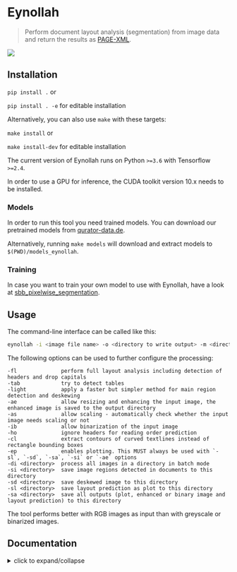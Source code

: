 # Eynollah
> Perform document layout analysis (segmentation) from image data and return the results as [PAGE-XML](https://github.com/PRImA-Research-Lab/PAGE-XML).

![](https://user-images.githubusercontent.com/952378/102350683-8a74db80-3fa5-11eb-8c7e-f743f7d6eae2.jpg)

## Installation
`pip install .` or 

`pip install . -e` for editable installation

Alternatively, you can also use `make` with these targets:  

`make install` or  

`make install-dev` for editable installation  

The current version of Eynollah runs on Python `>=3.6` with Tensorflow `>=2.4`.

In order to use a GPU for inference, the CUDA toolkit version 10.x needs to be installed.

### Models

In order to run this tool you need trained models. You can download our pretrained models from [qurator-data.de](https://qurator-data.de/eynollah/).

Alternatively, running `make models` will download and extract models to `$(PWD)/models_eynollah`.

### Training

In case you want to train your own model to use with Eynollah, have a look at [sbb_pixelwise_segmentation](https://github.com/qurator-spk/sbb_pixelwise_segmentation). 

## Usage

The command-line interface can be called like this:

```sh
eynollah -i <image file name> -o <directory to write output> -m <directory of models> [OPTIONS]
```

The following options can be used to further configure the processing:

```
-fl              perform full layout analysis including detection of headers and drop capitals 
-tab             try to detect tables  
-light           apply a faster but simpler method for main region detection and deskewing   
-ae              allow resizing and enhancing the input image, the enhanced image is saved to the output directory 
-as              allow scaling - automatically check whether the input image needs scaling or not 
-ib              allow binarization of the input image
-ho              ignore headers for reading order prediction  
-cl              extract contours of curved textlines instead of rectangle bounding boxes 
-ep              enables plotting. This MUST always be used with `-sl`, `-sd`, `-sa`, `-si` or `-ae` options 
-di <directory>  process all images in a directory in batch mode
-si <directory>  save image regions detected in documents to this directory  
-sd <directory>  save deskewed image to this directory  
-sl <directory>  save layout prediction as plot to this directory 
-sa <directory>  save all outputs (plot, enhanced or binary image and layout prediction) to this directory   
```

The tool performs better with RGB images as input than with greyscale or binarized images.

## Documentation
  
<details>
  <summary>click to expand/collapse</summary>

### Region types  

  <details>
  <summary>click to expand/collapse</summary><br/>
    
Eynollah can currently be used to detect the following region types/elements:
* [Border](https://ocr-d.de/en/gt-guidelines/pagexml/pagecontent_xsd_Complex_Type_pc_BorderType.html)
* [Textregion](https://ocr-d.de/en/gt-guidelines/pagexml/pagecontent_xsd_Complex_Type_pc_TextRegionType.html)
* [Textline](https://ocr-d.de/en/gt-guidelines/pagexml/pagecontent_xsd_Complex_Type_pc_TextLineType.html)
* [Image](https://ocr-d.de/en/gt-guidelines/pagexml/pagecontent_xsd_Complex_Type_pc_ImageRegionType.html)
* [Separator](https://ocr-d.de/en/gt-guidelines/pagexml/pagecontent_xsd_Complex_Type_pc_SeparatorRegionType.html)
* [Marginalia](https://ocr-d.de/en/gt-guidelines/trans/lyMarginalie.html)
* [Initial (Drop Capital)](https://ocr-d.de/en/gt-guidelines/trans/lyInitiale.html)
 
In addition, the tool can detect the [ReadingOrder](https://ocr-d.de/en/gt-guidelines/trans/lyLeserichtung.html) of regions. The final goal is to feed the output to an OCR model.
    
  </details>

### Method description

  <details>
  <summary>click to expand/collapse</summary><br/>
  
Eynollah uses a combination of various models and heuristics (see flowchart below for the different stages and how they interact):
* [Border detection](https://github.com/qurator-spk/eynollah#border-detection)
* [Layout detection](https://github.com/qurator-spk/eynollah#layout-detection)
* [Textline detection](https://github.com/qurator-spk/eynollah#textline-detection)
* [Image enhancement](https://github.com/qurator-spk/eynollah#Image_enhancement)
* [Scale classification](https://github.com/qurator-spk/eynollah#Scale_classification)
* [Heuristic methods](https://https://github.com/qurator-spk/eynollah#heuristic-methods)

The first three stages are based on [pixel-wise segmentation](https://github.com/qurator-spk/sbb_pixelwise_segmentation).

![](https://user-images.githubusercontent.com/952378/100619946-1936f680-331e-11eb-9297-6e8b4cab3c16.png)

#### Border detection
For the purpose of text recognition (OCR) and in order to avoid noise being introduced from texts outside the printspace, one first needs to detect the border of the printed frame. This is done by a binary pixel-wise-segmentation model trained on a dataset of 2,000 documents where about 1,200 of them come from the [dhSegment](https://github.com/dhlab-epfl/dhSegment/) project (you can download the dataset from [here](https://github.com/dhlab-epfl/dhSegment/releases/download/v0.2/pages.zip)) and the remainder having been annotated in SBB. For border detection, the model needs to be fed with the whole image at once rather than separated in patches.

### Layout detection
As a next step, text regions need to be identified by means of layout detection. Again a pixel-wise segmentation model was trained on 131 labeled images from the SBB digital collections, including some data augmentation. Since the target of this tool are historical documents, we consider as main region types text regions, separators, images, tables and background - each with their own subclasses, e.g. in the case of text regions, subclasses like header/heading, drop capital, main body text etc. While it would be desirable to detect and classify each of these classes in a granular way, there are also limitations due to having a suitably large and balanced training set. Accordingly, the current version of this tool is focussed on the main region types background, text region, image and separator. 

#### Textline detection
In a subsequent step, binary pixel-wise segmentation is used again to classify pixels in a document that constitute textlines. For textline segmentation, a model was initially trained on documents with only one column/block of text and some augmentation with regard to scaling. By fine-tuning the parameters also for multi-column documents, additional training data was produced that resulted in a much more robust textline detection model.

#### Image enhancement
This is an image to image model which input was low quality of an image and label was actually the original image. For this one we did not have any GT, so we decreased the quality of documents in SBB and then feed them into model.

#### Scale classification
This is simply an image classifier which classifies images based on their scales or better to say based on their number of columns.

### Heuristic methods
Some heuristic methods are also employed to further improve the model predictions: 
* After border detection, the largest contour is determined by a bounding box, and the image cropped to these coordinates. 
* For text region detection, the image is scaled up to make it easier for the model to detect background space between text regions.
* A minimum area is defined for text regions in relation to the overall image dimensions, so that very small regions that are noise can be filtered out. 
* Deskewing is applied on the text region level (due to regions having different degrees of skew) in order to improve the textline segmentation result. 
* After deskewing, a calculation of the pixel distribution on the X-axis allows the separation of textlines (foreground) and background pixels.
* Finally, using the derived coordinates, bounding boxes are determined for each textline.

  </details>
    
### Model description

  <details>
  <summary>click to expand/collapse</summary><br/>

The tool makes use of a combination of several models. For model training, please see [Training](https://github.com/qurator-spk/eynollah/blob/eynollah_light/README.md#training).
    
#### Enhancement model:
The image enhancement model is again an image-to-image model, trained on document images with low quality and GT of corresponding images with higher quality. For training the image enhancement model, a total of 1127 document images underwent 11 different downscaling processes and consequently 11 different qualities for each image were derived. The resulting images were cropped into patches of 672*672 pixels. Adam is used as an optimizer and the learning rate is 1e-4. Scaling is the only augmentation applied for training. The model is trained with a batch size of 2 and for 5 epochs.

#### Classifier model:
In order to obtain high quality results, it is beneficial to scale the document image to the same scale of the images in the training dataset that the models were trained on. The classifier model predicts the number of columns in a document by creating a training set for that purpose with manual classification of all documents into six classes with either one, two, three, four, five, or six and more columns respectively. Classifier model is a ResNet50+2 dense layers on top. The input size of model is 448*448 and Adam is used as an optimizer and the learning rate is 1e-4. Model is trained for 300 epochs.

#### Page extractor model: 
This a deep learning model which helps to crop the page borders by using a pixel-wise segmentation method. In case of page extraction it is necessary to train the model on the entire (document) image, i.e. full images are resized to the input size of the model (no patches). For training, the model is fed with entire images from the 2820 samples of the extended training set. The input size of the the page extraction model is 448*448 pixels. Adam is used as an optimizer and the learning rate is 1e-6. The model is trained with a batch size of 4 and for 30 epochs.

#### Early layout model: 
The early layout detection model detects only the main and recursive regions in a document like background, text regions, separators and images. In the case of early layout segmentation, we used 381 pages to train the model. The model is fed with patches of size 448*672 pixels. Adam is used as an optimizer and the learning rate is 1e-4. Two models were trained, one with scale augmentation and another one without any augmentation. Both models were trained for 12 epochs and with a batch size of 3. Categorical cross entropy is used as a loss function.

#### Full layout model:
By full layout detection we have added two more elements of a document structure, drop capitals and headings, onto early layout elements. For the secondary layout segmentation we have trained two models. One is trained with 355 pages containing 3 or more columns and in patches with a size of 896*896 pixels. The other model is trained on 634 pages  that have only one column. The second model is fed with the entire image with input size 
of 896 * 896 pixels (not in patches). Adam is used as an optimizer and the learning rate is 1e-4. Then both models are trained for 8 epochs with a batch size of 1. Soft dice is used as the loss function.

#### Text line segmentation model: 
For text line segmentation, 342 pages were used for training. The model is trained in patches with the size of 448*672. Adam is used as an optimizer and the learning rate is 1e-4. The training set is augmented with scaling and rotation. The model is trained only for 1 epoch with a batch size of 3. Soft dice is again used as the loss function.

  </details>
    
### How to use

  <details>
  <summary>click to expand/collapse</summary><br/>
  
First, this model makes use of up to 9 trained models which are responsible for different operations like size detection, column classification, image enhancement, page extraction, main layout detection, full layout detection and textline detection.That does not mean that all 9 models are always required for every document. Based on the document characteristics and parameters specified, different scenarios can be applied.

* If none of the parameters is set to `true`, the tool will perform a layout detection of main regions (background, text, images, separators and marginals). An advantage of this tool is that it tries to extract main text regions separately as much as possible.

* If you set `-ae` (**a**llow image **e**nhancement) parameter to `true`, the tool will first check the ppi (pixel-per-inch) of the image and when it is less than 300, the tool will resize it and only then image enhancement will occur. Image enhancement can also take place without this option, but by setting this option to `true`, the layout xml data (e.g. coordinates) will be based on the resized and enhanced image instead of the original image.

* For some documents, while the quality is good, their scale is very large, and the performance of tool decreases. In such cases you can set `-as` (**a**llow **s**caling) to `true`. With this option enabled, the tool will try to rescale the image and only then the layout detection process will begin.

* If you care about drop capitals (initials) and headings, you can set `-fl` (**f**ull **l**ayout) to `true`. With this setting, the tool can currently distinguish 7 document layout classes/elements.

* In cases where the document includes curved headers or curved lines, rectangular bounding boxes for textlines will not be a great option. In such cases it is strongly recommended setting the flag `-cl` (**c**urved **l**ines) to `true` to find contours of curved lines instead of rectangular bounding boxes. Be advised that enabling this option increases the processing time of the tool.

* To crop and save image regions inside the document, set the parameter `-si` (**s**ave **i**mages) to true and provide a directory path to store the extracted images.

* This tool is actively being developed. If problems occur, or the performance does not meet your expectations, we welcome your feedback via [issues](https://github.com/qurator-spk/eynollah/issues).

#### `--full-layout` vs `--no-full-layout`

Here are the difference in elements detected depending on the `--full-layout`/`--no-full-layout` command line flags:

|                          | `--full-layout` | `--no-full-layout` |
| ---                      | ---             | ---                |
| reading order            | x               | x                  |
| header regions           | x               | -                  |
| text regions             | x               | x                  |
| text regions / text line | x               | x                  |
| drop-capitals            | x               | -                  |
| marginals                | x               | x                  |
| marginals / text line    | x               | x                  |
| image region             | x               | x                  |

#### Use as OCR-D processor

Eynollah ships with a CLI interface to be used as [OCR-D](https://ocr-d.de) processor. In this case, the source image file group with (preferably) RGB images should be used as input like this:

`ocrd-eynollah-segment -I OCR-D-IMG -O SEG-LINE -P models`
    
In fact, the image referenced by `@imageFilename` in PAGE-XML is passed on directly to Eynollah as a processor, so that e.g. calling

`ocrd-eynollah-segment -I OCR-D-IMG-BIN -O SEG-LINE -P models`
    
would still use the original (RGB) image despite any binarization that may have occured in previous OCR-D processing steps

 #### Eynollah "light"
    
 Eynollah light has used a faster method to predict and extract early layout. On other hand with light version deskewing is not applied for any text region and in return it is done for the whole document once. The other option that users have with light version is that instead of image name a folder of images can be given as input and in this case all models will be loaded and then processing for all images will be implemented. This step accelerates process of document analysis. 
    
  </details>
    
</details>
 

